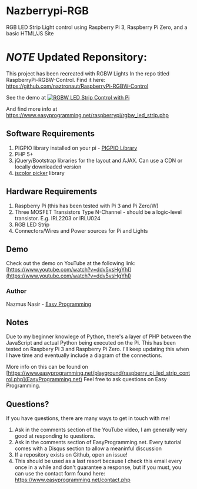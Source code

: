 # Nazberrypi-RGB
RGB LED Strip Light control using Raspberry Pi 3, Raspberry Pi Zero, and a basic HTML/JS Site

# *NOTE* Updated Reponsitory: 
This project has been recreated with RGBW Lights In the repo titled RaspberryPi-RGBW-Control. Find it here: https://github.com/naztronaut/RaspberryPi-RGBW-Control

See the demo at 
<a href="https://www.youtube.com/watch?v=NmyITFUi5cI"><img src="https://github.com/naztronaut/RaspberryPi-RGBW-Control/raw/master/img/RGBWDemo.gif" alt="RGBW LED Strip Control with Pi" /></a>

And find more info at https://www.easyprogramming.net/raspberrypi/rgbw_led_strip.php

## Software Requirements
1. PIGPIO library installed on your pi - [PIGPIO Library](http://abyz.me.uk/rpi/pigpio/pigpiod.html)
2. PHP 5+
3. jQuery/Bootstrap libraries for the layout and AJAX. Can use a CDN or locally downloaded version 
4. [jscolor picker](http://jscolor.com/examples/) library 

## Hardware Requirements
1. Raspberry Pi (this has been tested with Pi 3 and Pi Zero/W)
2. Three MOSFET Transistors Type N-Channel - should be a logic-level transistor. E.g. IRL2203 or IRLU024
3. RGB LED Strip
4. Connectors/Wires and Power sources for Pi and Lights

## Demo
Check out the demo on YouTube at the following link: [https://www.youtube.com/watch?v=ddv5vsHgYhI](https://www.youtube.com/watch?v=ddv5vsHgYhI)

### Author
Nazmus Nasir - [Easy Programming](https://www.easyprogramming.net)

## Notes
Due to my beginner knowlege of Python, there's a layer of PHP between the JavaScript and actual Python being executed on the Pi. 
This has been tested on Raspbery Pi 3 and Raspberry Pi Zero.
I'll keep updating this when I have time and eventually include a diagram of the connections. 

More info on this can be found on [https://www.easyprogramming.net/playground/raspberry_pi_led_strip_control.php](EasyProgramming.net)
Feel free to ask questions on Easy Programming.

## Questions?
If you have questions, there are many ways to get in touch with me! 

1. Ask in the comments section of the YouTube video, I am generally very good at responding to questions. 
2. Ask in the comments section of EasyProgramming.net. Every tutorial comes with a Disqus section to allow a meaninful discussion
3. If a repository exists on Github, open an issue! 
4. This should be used as a last resort because I check this email every once in a while and don't guarantee a response, but if you must, you can use the contact form found here: https://www.easyprogramming.net/contact.php

